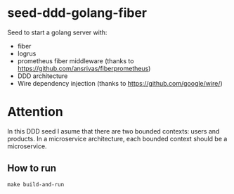 

# seed-ddd-golang-fiber
Seed to start a golang server with:
- fiber
- logrus
- prometheus fiber middleware (thanks to https://github.com/ansrivas/fiberprometheus)
- DDD architecture
- Wire dependency injection (thanks to https://github.com/google/wire/)

# Attention
In this DDD seed I asume that there are two bounded contexts: users and products.
In a microservice architecture, each bounded context should be a microservice.


## How to run
```make build-and-run```
